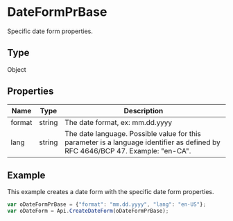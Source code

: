 # DateFormPrBase

Specific date form properties.

## Type

Object

## Properties

| Name | Type | Description |
| ---- | ---- | ----------- |
| format | string | The date format, ex: mm.dd.yyyy |
| lang | string | The date language. Possible value for this parameter is a language identifier as defined by RFC 4646/BCP 47. Example: "en-CA". |



## Example

This example creates a date form with the specific date form properties.

```javascript
var oDateFormPrBase = {"format": "mm.dd.yyyy", "lang": "en-US"};
var oDateForm = Api.CreateDateForm(oDateFormPrBase);
```
